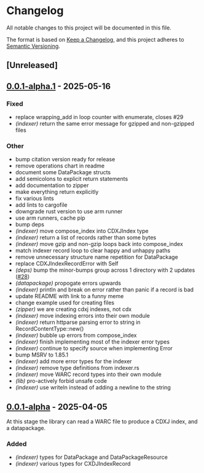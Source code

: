 # Changelog

All notable changes to this project will be documented in this file.

The format is based on [Keep a Changelog](https://keepachangelog.com/en/1.0.0/),
and this project adheres to [Semantic Versioning](https://semver.org/spec/v2.0.0.html).

## [Unreleased]

## [0.0.1-alpha.1](https://github.com/extua/wacksy/compare/v0.0.1-alpha...v0.0.1-alpha.1) - 2025-05-16

### Fixed

- replace wrapping_add in loop counter with enumerate, closes #29
- *(indexer)* return the same error message for gzipped and non-gzipped files

### Other

- bump citation version ready for release
- remove operations chart in readme
- document some DataPackage structs
- add semicolons to explicit return statements
- add documentation to zipper
- make everything return explicitly
- fix various lints
- add lints to cargofile
- downgrade rust version to use arm runner
- use arm runners, cache pip
- bump deps
- *(indexer)* move compose_index into CDXJIndex type
- *(indexer)* return a list of records rather than some bytes
- *(indexer)* move gzip and non-gzip loops back into compose_index
- match indexer record loop to  clear happy and unhappy paths
- remove unnecessary structure name repetition for DataPackage
- replace CDXJIndexRecordError with Self
- *(deps)* bump the minor-bumps group across 1 directory with 2 updates ([#28](https://github.com/extua/wacksy/pull/28))
- *(datapackage)* propogate errors upwards
- *(indexer)* println and break on error rather than panic if a record is bad
- update README with link to a funny meme
- change example used for creating files
- *(zipper)* we are creating cdxj indexes, not cdx
- *(indexer)* move indexing errors into their own module
- *(indexer)* return httparse parsing error to string in RecordContentType::new()
- *(indexer)* bubble up errors from compose_index
- *(indexer)* finish implementing most of the indexer error types
- *(indexer)* continue to specify source when implementing Error
- bump MSRV to 1.85.1
- *(indexer)* add more error types for the indexer
- *(indexer)* remove type definitions from indexer.rs
- *(indexer)* move WARC record types into their own module
- *(lib)* pro-actively forbid unsafe code
- *(indexer)* use writeln instead of adding a newline to the string

## [0.0.1-alpha](https://github.com/extua/wacksy/releases/tag/v0.0.1-alpha) - 2025-04-05

At this stage the library can read a WARC file to produce a CDXJ index, and a datapackage.

### Added

- *(indexer)* types for DataPackage and DataPackageResource
- *(indexer)* various types for CXDJIndexRecord
